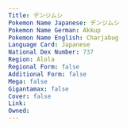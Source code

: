 ```yaml
---
﻿Title: デンジムシ
Pokemon Name Japanese: デンジムシ
Pokemon Name German: Akkup
Pokemon Name English: Charjabug
Language Card: Japanese
National Dex Number: 737
Region: Alola
Regional Form: false
Additional Form: false
Mega: false
Gigantamax: false
Cover: false
Link: 
Owned: 
---
```

